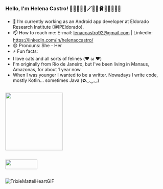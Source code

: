 ### Hello, I'm Helena Castro! 🏳️‍🌈🌈🩷💜🪄💄👑🩰✨🧚‍♀️👸🦄

- 🔭 I’m currently working as an Android app developer at Eldorado Research Institute (@IPEldorado).
- 📫 How to reach me: E-mail: lenaccastro92@gmail.com | Linkedin: https://linkedin.com/in/helenaccastro/
- 😄 Pronouns: She - Her
- ⚡ Fun facts:
- I love cats and all sorts of felines (❤️ ω ❤️)
- I'm originally from Rio de Janeiro, but I've been living in Manaus, Amazonas, for about 1 year now
- When I was younger I wanted to be a writter. Nowadays I write code, mostly Kotlin... sometimes Java (✿◡‿◡)

##

<div>
  <a href="https://github.com/hellycc">
    <img height="180em" src="https://github-readme-stats.vercel.app/api?username=hellycc&show_icons=true&theme=midnight-purple&include_all_commits=true&count_private=true" />
</div>
  
##
  
<div>
  <a href="https://linkedin.com/in/helenaccastro/"><img align="center" alt="" height="30" width="100" src="https://img.shields.io/badge/LinkedIn-0077B5?style=for-the-badge&logo=linkedin&logoColor=white" target="_blank"></a>
</div>

##

![TrixieMattelHeartGIF](https://github.com/hellycc/hellycc/assets/94810011/47a6764c-fa16-4b92-a98d-7516c301d865)

